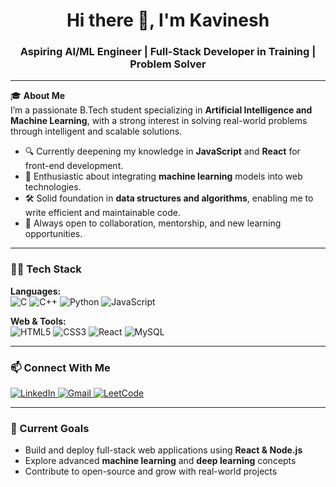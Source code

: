<h1 align="center">Hi there 👋, I'm Kavinesh</h1>
<h3 align="center">Aspiring AI/ML Engineer | Full-Stack Developer in Training | Problem Solver</h3>

---

🎓 **About Me**  
I’m a passionate B.Tech student specializing in **Artificial Intelligence and Machine Learning**, with a strong interest in solving real-world problems through intelligent and scalable solutions.

- 🔍 Currently deepening my knowledge in **JavaScript** and **React** for front-end development.  
- 🧠 Enthusiastic about integrating **machine learning** models into web technologies.  
- 🛠️ Solid foundation in **data structures and algorithms**, enabling me to write efficient and maintainable code.  
- 🤝 Always open to collaboration, mentorship, and new learning opportunities.

---

### 🧑‍💻 Tech Stack
**Languages:**  
![C](https://img.shields.io/badge/C-00599C?style=for-the-badge&logo=c&logoColor=white)
![C++](https://img.shields.io/badge/C++-00599C?style=for-the-badge&logo=cplusplus&logoColor=white)
![Python](https://img.shields.io/badge/Python-3776AB?style=for-the-badge&logo=python&logoColor=white)
![JavaScript](https://img.shields.io/badge/JavaScript-F7DF1E?style=for-the-badge&logo=javascript&logoColor=black)

**Web & Tools:**  
![HTML5](https://img.shields.io/badge/HTML5-E34F26?style=for-the-badge&logo=html5&logoColor=white)
![CSS3](https://img.shields.io/badge/CSS3-1572B6?style=for-the-badge&logo=css3&logoColor=white)
![React](https://img.shields.io/badge/React-20232A?style=for-the-badge&logo=react&logoColor=61DAFB)
![MySQL](https://img.shields.io/badge/MySQL-00000F?style=for-the-badge&logo=mysql&logoColor=white)

---



### 📫 Connect With Me
<p align="left">
  <a href="https://www.linkedin.com/in/kavinesh-s-553b16296/" target="_blank">
    <img src="https://img.shields.io/badge/LinkedIn-blue?style=for-the-badge&logo=linkedin&logoColor=white" alt="LinkedIn">
  </a>
  <a href="mailto:kavinesh252006@gmail.com" target="_blank">
    <img src="https://img.shields.io/badge/Gmail-D14836?style=for-the-badge&logo=gmail&logoColor=white" alt="Gmail">
  </a>
  <a href="https://leetcode.com/kavinesh02" target="_blank">
    <img src="https://img.shields.io/badge/LeetCode-FFA116?style=for-the-badge&logo=leetcode&logoColor=black" alt="LeetCode">
  </a>
</p>

---

### 🚀 Current Goals
- Build and deploy full-stack web applications using **React & Node.js**
- Explore advanced **machine learning** and **deep learning** concepts
- Contribute to open-source and grow with real-world projects

